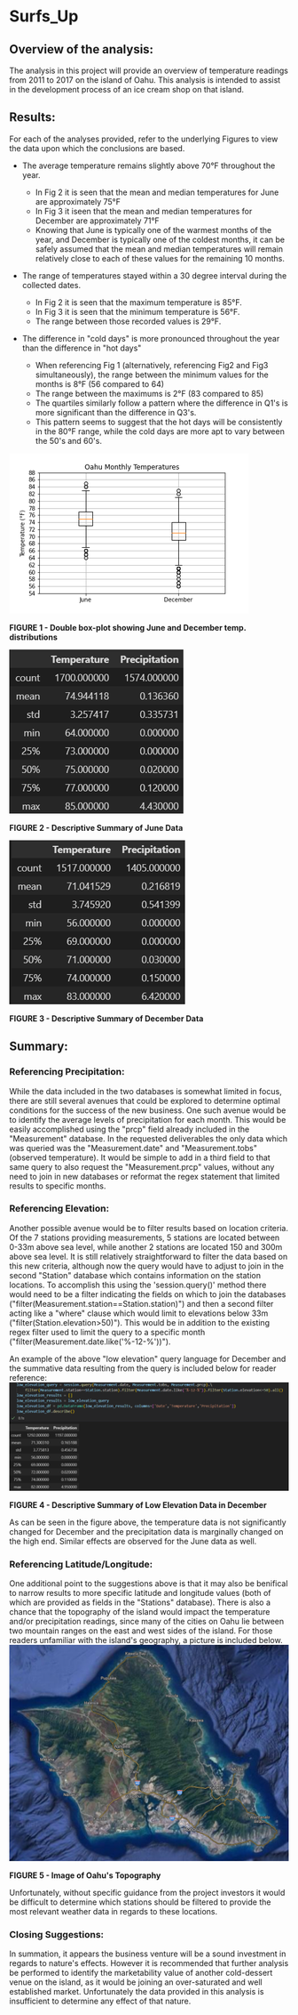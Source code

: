 # Surfs_Up

## Overview of the analysis: 
<!-- Explain the purpose of this analysis. -->
The analysis in this project will provide an overview of temperature readings from 2011 to 2017 on the island of Oahu. This analysis is intended to assist in the development process of an ice cream shop on that island.

## Results: 
<!-- Provide a bulleted list with three major points from the two analysis deliverables. Use images as support where needed. -->

For each of the analyses provided, refer to the underlying Figures to view the data upon which the conclusions are based.

* The average temperature remains slightly above 70°F throughout the year.
    * In Fig 2 it is seen that the mean and median temperatures for June are approximately 75°F
    * In Fig 3 it iseen that the mean and median temperatures for December are approximately 71°F
    * Knowing that June is typically one of the warmest months of the year, and December is typically one of the coldest months, it can be safely assumed that the mean and median temperatures will remain relatively close to each of these values for the remaining 10 months.

* The range of temperatures stayed within a 30 degree interval during the collected dates.
    * In Fig 2 it is seen that the maximum temperature is 85°F.
    * In Fig 3 it is seen that the minimum temperature is 56°F.
    * The range between those recorded values is 29°F.

* The difference in "cold days" is more pronounced throughout the year than the difference in "hot days"
    * When referencing Fig 1 (alternatively, referencing Fig2 and Fig3 simultaneously), the range between the minimum values for the months is 8°F (56 compared to 64)
    * The range between the maximums is 2°F (83 compared to 85)
    * The quartiles similarly follow a pattern where the difference in Q1's is more significant than the difference in Q3's.
    * This pattern seems to suggest that the hot days will be consistently in the 80°F range, while the cold days are more apt to vary between the 50's and 60's.

![ian-zukowski](Resources/Fig1.png)

**FIGURE 1 - Double box-plot showing June and December temp. distributions**

![ian-zukowski](Resources/Fig2_JunData.png)

**FIGURE 2 - Descriptive Summary of June Data**

![ian-zukowski](Resources/Fig3_DecData.png)

**FIGURE 3 - Descriptive Summary of December Data**


## Summary: 
<!-- Provide a high-level summary of the results and two additional queries that you would perform to gather more weather data for June and December. -->

### Referencing Precipitation:

While the data included in the two databases is somewhat limited in focus, there are still several avenues that could be explored to determine optimal conditions for the success of the new business. One such avenue would be to identify the average levels of precipitation for each month. This would be easily accomplished using the "prcp" field already included in the "Measurement" database. In the requested deliverables the only data which was queried was the "Measurement.date" and "Measurement.tobs"(observed temperature). It would be simple to add in a third field to that same query to also request the "Measurement.prcp" values, without any need to join in new databases or reformat the regex statement that limited results to specific months.

### Referencing Elevation:

Another possible avenue would be to filter results based on location criteria. Of the 7 stations providing measurements, 5 stations are located between 0-33m above sea level, while another 2 stations are located 150 and 300m above sea level. It is still relatively straightforward to filter the data based on this new criteria, although now the query would have to adjust to join in the second "Station" database which contains information on the station locations. To accomplish this using the 'session.query()' method there would need to be a filter indicating the fields on which to join the databases ("filter(Measurement.station==Station.station)") and then a second filter acting like a "where" clause which would limit to elevations below 33m ("filter(Station.elevation>50)"). This would be in addition to the existing regex filter used to limit the query to a specific month ("filter(Measurement.date.like('%-12-%'))").

An example of the above "low elevation" query language for December and the summative data resulting from the query is included below for reader reference:
![ian-zukowski](Resources/Fig4_LowElevData.png)

**FIGURE 4 - Descriptive Summary of Low Elevation Data in December**

As can be seen in the figure above, the temperature data is not significantly changed for December and the precipitation data is marginally changed on the high end. Similar effects are observed for the June data as well.

### Referencing Latitude/Longitude:

One additional point to the suggestions above is that it may also be benifical to narrow results to more specific latitude and longitude values (both of which are provided as fields in the "Stations" database). There is also a chance that the topography of the island would impact the temperature and/or precipitation readings, since many of the cities on Oahu lie between two mountain ranges on the east and west sides of the island. For those readers unfamiliar with the island's geography, a picture is included below.
![ian-zukowski](Resources/Fig5_OahuTopography.png)

**FIGURE 5 - Image of Oahu's Topography**

Unfortunately, without specific guidance from the project investors it would be difficult to determine which stations should be filtered to provide the most relevant weather data in regards to these locations.

### Closing Suggestions:

In summation, it appears the business venture will be a sound investment in regards to nature's effects. However it is recommended that further analysis be performed to identify the marketability value of another cold-dessert venue on the island, as it would be joining an over-saturated and well established market. Unfortunately the data provided in this analysis is insufficient to determine any effect of that nature.